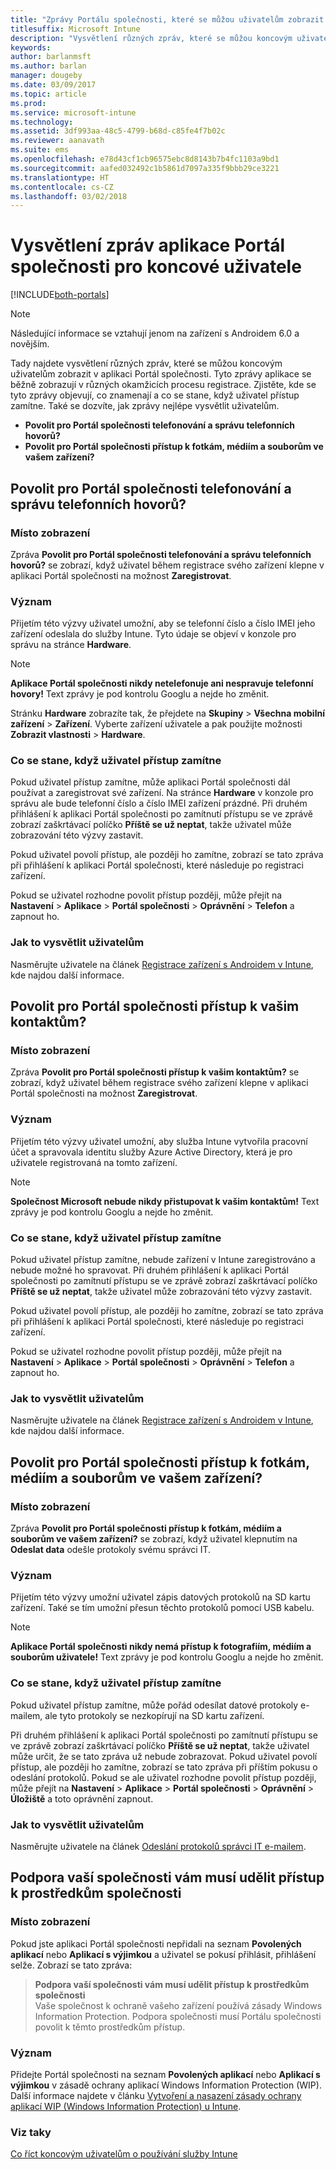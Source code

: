 ```yaml
---
title: "Zprávy Portálu společnosti, které se můžou uživatelům zobrazit na zařízeních"
titlesuffix: Microsoft Intune
description: "Vysvětlení různých zpráv, které se můžou koncovým uživatelům zobrazit v aplikaci Portál společnosti"
keywords: 
author: barlanmsft
ms.author: barlan
manager: dougeby
ms.date: 03/09/2017
ms.topic: article
ms.prod: 
ms.service: microsoft-intune
ms.technology: 
ms.assetid: 3df993aa-48c5-4799-b68d-c85fe4f7b02c
ms.reviewer: aanavath
ms.suite: ems
ms.openlocfilehash: e78d43cf1cb96575ebc8d8143b7b4fc1103a9bd1
ms.sourcegitcommit: aafed032492c1b5861d7097a335f9bbb29ce3221
ms.translationtype: HT
ms.contentlocale: cs-CZ
ms.lasthandoff: 03/02/2018
---
```

# <a name="help-end-users-understand-company-portal-app-messages"></a>Vysvětlení zpráv aplikace Portál společnosti pro koncové uživatele

[!INCLUDE[both-portals](./includes/note-for-both-portals.md)]

> [!NOTE]
> Následující informace se vztahují jenom na zařízení s Androidem 6.0 a novějším.

Tady najdete vysvětlení různých zpráv, které se můžou koncovým uživatelům zobrazit v aplikaci Portál společnosti. Tyto zprávy aplikace se běžně zobrazují v různých okamžicích procesu registrace. Zjistěte, kde se tyto zprávy objevují, co znamenají a co se stane, když uživatel přístup zamítne. Také se dozvíte, jak zprávy nejlépe vysvětlit uživatelům.

- __Povolit pro Portál společnosti telefonování a správu telefonních hovorů?__
- __Povolit pro Portál společnosti přístup k fotkám, médiím a souborům ve vašem zařízení?__

## <a name="allow-company-portal-to-make-and-manage-phone-calls"></a>Povolit pro Portál společnosti telefonování a správu telefonních hovorů?

### <a name="where-it-appears"></a>Místo zobrazení
Zpráva **Povolit pro Portál společnosti telefonování a správu telefonních hovorů?** se zobrazí, když uživatel během registrace svého zařízení klepne v aplikaci Portál společnosti na možnost **Zaregistrovat**.

### <a name="what-it-means"></a>Význam
Přijetím této výzvy uživatel umožní, aby se telefonní číslo a číslo IMEI jeho zařízení odeslala do služby Intune. Tyto údaje se objeví v konzole pro správu na stránce __Hardware__.

> [!NOTE]
> **Aplikace Portál společnosti nikdy netelefonuje ani nespravuje telefonní hovory!** Text zprávy je pod kontrolu Googlu a nejde ho změnit.

Stránku **Hardware** zobrazíte tak, že přejdete na **Skupiny** > **Všechna mobilní zařízení** > **Zařízení**. Vyberte zařízení uživatele a pak použijte možnosti **Zobrazit vlastnosti** > **Hardware**.

### <a name="what-happens-if-users-deny-access"></a>Co se stane, když uživatel přístup zamítne
Pokud uživatel přístup zamítne, může aplikaci Portál společnosti dál používat a zaregistrovat své zařízení. Na stránce __Hardware__ v konzole pro správu ale bude telefonní číslo a číslo IMEI zařízení prázdné. Při druhém přihlášení k aplikaci Portál společnosti po zamítnutí přístupu se ve zprávě zobrazí zaškrtávací políčko **Příště se už neptat**, takže uživatel může zobrazování této výzvy zastavit.

Pokud uživatel povolí přístup, ale později ho zamítne, zobrazí se tato zpráva při přihlášení k aplikaci Portál společnosti, které následuje po registraci zařízení.

Pokud se uživatel rozhodne povolit přístup později, může přejít na **Nastavení** > **Aplikace** > **Portál společnosti** > **Oprávnění** > **Telefon** a zapnout ho.

### <a name="how-to-explain-this-to-your-users"></a>Jak to vysvětlit uživatelům
Nasměrujte uživatele na článek [Registrace zařízení s Androidem v Intune](/intune-user-help/enroll-your-device-in-intune-android), kde najdou další informace.

## <a name="allow-company-portal-to-access-your-contacts"></a>Povolit pro Portál společnosti přístup k vašim kontaktům?

### <a name="where-it-appears"></a>Místo zobrazení
Zpráva **Povolit pro Portál společnosti přístup k vašim kontaktům?** se zobrazí, když uživatel během registrace svého zařízení klepne v aplikaci Portál společnosti na možnost **Zaregistrovat**.

### <a name="what-it-means"></a>Význam
Přijetím této výzvy uživatel umožní, aby služba Intune vytvořila pracovní účet a spravovala identitu služby Azure Active Directory, která je pro uživatele registrovaná na tomto zařízení.

> [!NOTE]
> **Společnost Microsoft nebude nikdy přistupovat k vašim kontaktům!** Text zprávy je pod kontrolu Googlu a nejde ho změnit.

### <a name="what-happens-if-users-deny-access"></a>Co se stane, když uživatel přístup zamítne
Pokud uživatel přístup zamítne, nebude zařízení v Intune zaregistrováno a nebude možné ho spravovat. Při druhém přihlášení k aplikaci Portál společnosti po zamítnutí přístupu se ve zprávě zobrazí zaškrtávací políčko **Příště se už neptat**, takže uživatel může zobrazování této výzvy zastavit.

Pokud uživatel povolí přístup, ale později ho zamítne, zobrazí se tato zpráva při přihlášení k aplikaci Portál společnosti, které následuje po registraci zařízení.

Pokud se uživatel rozhodne povolit přístup později, může přejít na **Nastavení** > **Aplikace** > **Portál společnosti** > **Oprávnění** > **Telefon** a zapnout ho.

### <a name="how-to-explain-this-to-your-users"></a>Jak to vysvětlit uživatelům
Nasměrujte uživatele na článek [Registrace zařízení s Androidem v Intune](/intune-user-help/enroll-your-device-in-intune-android), kde najdou další informace.

## <a name="allow-company-portal-to-access-photos-media-and-files-on-your-device"></a>Povolit pro Portál společnosti přístup k fotkám, médiím a souborům ve vašem zařízení?

### <a name="where-it-appears"></a>Místo zobrazení
Zpráva **Povolit pro Portál společnosti přístup k fotkám, médiím a souborům ve vašem zařízení?** se zobrazí, když uživatel klepnutím na **Odeslat data** odešle protokoly svému správci IT.

### <a name="what-it-means"></a>Význam
Přijetím této výzvy umožní uživatel zápis datových protokolů na SD kartu zařízení. Také se tím umožní přesun těchto protokolů pomocí USB kabelu.   

> [!NOTE]
> **Aplikace Portál společnosti nikdy nemá přístup k fotografiím, médiím a souborům uživatele!** Text zprávy je pod kontrolu Googlu a nejde ho změnit.

### <a name="what-happens-if-users-deny-access"></a>Co se stane, když uživatel přístup zamítne
Pokud uživatel přístup zamítne, může pořád odesílat datové protokoly e-mailem, ale tyto protokoly se nezkopírují na SD kartu zařízení.

Při druhém přihlášení k aplikaci Portál společnosti po zamítnutí přístupu se ve zprávě zobrazí zaškrtávací políčko **Příště se už neptat**, takže uživatel může určit, že se tato zpráva už nebude zobrazovat. Pokud uživatel povolí přístup, ale později ho zamítne, zobrazí se tato zpráva při příštím pokusu o odeslání protokolů. Pokud se ale uživatel rozhodne povolit přístup později, může přejít na **Nastavení** > **Aplikace** > **Portál společnosti** > **Oprávnění** > **Úložiště** a toto oprávnění zapnout.


### <a name="how-to-explain-this-to-your-users"></a>Jak to vysvětlit uživatelům
Nasměrujte uživatele na článek [Odeslání protokolů správci IT e-mailem](/intune-user-help/send-logs-to-your-it-admin-by-email-android). 

## <a name="your-company-support-needs-to-give-you-access-to-company-resources"></a>Podpora vaší společnosti vám musí udělit přístup k prostředkům společnosti

### <a name="where-it-appears"></a>Místo zobrazení
Pokud jste aplikaci Portál společnosti nepřidali na seznam **Povolených aplikací** nebo **Aplikací s výjimkou** a uživatel se pokusí přihlásit, přihlášení selže. Zobrazí se tato zpráva:

> **Podpora vaší společnosti vám musí udělit přístup k prostředkům společnosti**  
> Vaše společnost k ochraně vašeho zařízení používá zásady Windows Information Protection. Podpora společnosti musí Portálu společnosti povolit k těmto prostředkům přístup.

### <a name="what-it-means"></a>Význam

Přidejte Portál společnosti na seznam **Povolených aplikací** nebo **Aplikací s výjimkou** v zásadě ochrany aplikací Windows Information Protection (WIP). Další informace najdete v článku [Vytvoření a nasazení zásady ochrany aplikací WIP (Windows Information Protection) u Intune](/intune-classic/deploy-use/create-windows-information-protection-policy-with-intune).

### <a name="see-also"></a>Viz taky
[Co říct koncovým uživatelům o používání služby Intune](end-user-educate.md)

